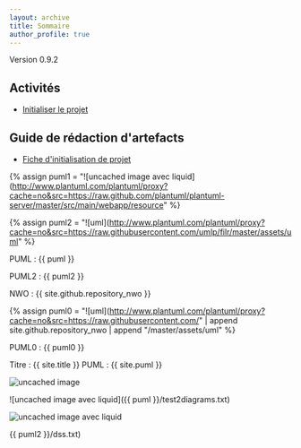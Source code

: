 ```yaml
---
layout: archive
title: Sommaire
author_profile: true
---
```

Version 0.9.2

## Activités
 - [Initialiser le projet](activites/initialiser-projet.html)
 
## Guide de rédaction d'artefacts
 - [Fiche d'initialisation de projet](artefacts/fiche-initialisation-projet.html)

{% assign puml1 = "![uncached image avec liquid](http://www.plantuml.com/plantuml/proxy?cache=no&src=https://raw.github.com/plantuml/plantuml-server/master/src/main/webapp/resource" %}

{% assign puml2 = "![uml](http://www.plantuml.com/plantuml/proxy?cache=no&src=https://raw.githubusercontent.com/umlp/filr/master/assets/uml" %}

PUML : {{ puml }}

PUML2 : {{ puml2 }}

NWO : {{ site.github.repository_nwo }}

{% assign puml0 = "![uml](http://www.plantuml.com/plantuml/proxy?cache=no&src=https://raw.githubusercontent.com/" | append site.github.repository_nwo | append "/master/assets/uml" %}

PUML0 : {{ puml0 }}

Titre : {{ site.title }}
PUML : {{ site.puml }}

![uncached image](http://www.plantuml.com/plantuml/proxy?cache=no&src=https://raw.github.com/plantuml/plantuml-server/master/src/main/webapp/resource/test2diagrams.txt)

![uncached image avec liquid]({{ puml }}/test2diagrams.txt)

![uncached image avec liquid](http://www.plantuml.com/plantuml/proxy?cache=no&src=https://raw.githubusercontent.com/umlp/filr/master/assets/uml/dss.txt)

{{ puml2 }}/dss.txt)
